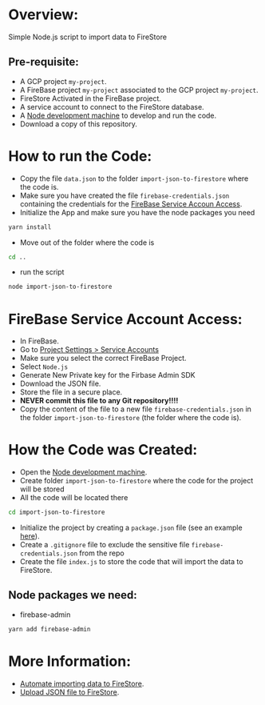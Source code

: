 # Overview:

Simple Node.js script to import data to FireStore

## Pre-requisite:

- A GCP project `my-project`.
- A FireBase project `my-project` associated to the GCP project `my-project`.
- FireStore Activated in the FireBase project.
- A service account to connect to the FireStore database.
- A [Node development machine](../../../../installation/node-js-dev-machine.sh) to develop and run the code.
- Download a copy of this repository.

# How to run the Code:

- Copy the file `data.json` to the folder `import-json-to-firestore` where the code is.
- Make sure you have created the file `firebase-credentials.json` containing the credentials for the [FireBase Service Accoun Access](#firebase-service-account-access).
- Initialize the App and make sure you have the node packages you need

```bash
yarn install
```
- Move out of the folder where the code is

```bash
cd ..
```

- run the script

```bash
node import-json-to-firestore
```

# FireBase Service Account Access:

- In FireBase.
- Go to [Project Settings > Service Accounts](https://console.firebase.google.com/project/ecode-to-voucher-dev/settings/serviceaccounts/adminsdk)
- Make sure you select the correct FireBase Project.
- Select `Node.js`
- Generate New Private key for the Firbase Admin SDK
- Download the JSON file.
- Store the file in a secure place.
- **NEVER commit this file to any Git repository!!!!**
- Copy the content of the file to a new file `firebase-credentials.json` in the folder `import-json-to-firestore` (the folder where the code is).

# How the Code was Created:

- Open the [Node development machine](../../../../installation/node-js-dev-machine.sh).
- Create folder `import-json-to-firestore` where the code for the project will be stored
- All the code will be located there

```bash
cd import-json-to-firestore
```

- Initialize the project by creating a `package.json` file (see an example [here](./package.json)).
- Create a `.gitignore` file to exclude the sensitive file `firebase-credentials.json` from the repo
- Create the file `index.js` to store the code that will import the data to FireStore.

## Node packages we need:

- firebase-admin

```bash
yarn add firebase-admin
```


# More Information:

- [Automate importing data to FireStore](https://javascript.plainenglish.io/automate-importing-data-to-firestore-836b0a2cdcfd).
- [Upload JSON file to FireStore](https://medium.com/lucas-moyer/how-to-import-json-data-into-firestore-2b370486b622).